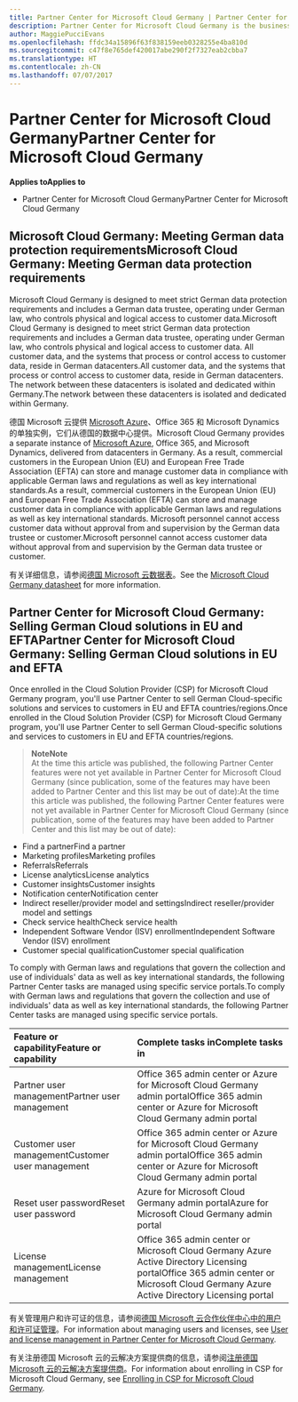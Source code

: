 ```yaml
---
title: Partner Center for Microsoft Cloud Germany | Partner Center for Microsoft Cloud Germany
description: Partner Center for Microsoft Cloud Germany is the business portal for Microsoft partners who want to offer Microsoft cloud solutions to customers in EU and EFTA countries. Microsoft Cloud Germany ensures that your customer data resides in Germany and a designated German data trustee controls access to it. Commercial customers in the European Union (EU) and European Free Trade Association (EFTA) can store and manage customer data in compliance with applicable German laws and regulations as well as key international standards. Microsoft cannot access customer data without approval from and supervision by the German data trustee or customer.
author: MaggiePucciEvans
ms.openlocfilehash: ffdc34a15896f63f838159eeb0328255e4ba810d
ms.sourcegitcommit: c47f8e765def420017abe290f2f7327eab2cbba7
ms.translationtype: HT
ms.contentlocale: zh-CN
ms.lasthandoff: 07/07/2017
---
```

# <a name="partner-center-for-microsoft-cloud-germany"></a><span data-ttu-id="24a40-106">Partner Center for Microsoft Cloud Germany</span><span class="sxs-lookup"><span data-stu-id="24a40-106">Partner Center for Microsoft Cloud Germany</span></span>

**<span data-ttu-id="24a40-107">Applies to</span><span class="sxs-lookup"><span data-stu-id="24a40-107">Applies to</span></span>**

-  <span data-ttu-id="24a40-108">Partner Center for Microsoft Cloud Germany</span><span class="sxs-lookup"><span data-stu-id="24a40-108">Partner Center for Microsoft Cloud Germany</span></span>

## <a name="microsoft-cloud-germany-meeting-german-data-protection-requirements"></a><span data-ttu-id="24a40-109">Microsoft Cloud Germany: Meeting German data protection requirements</span><span class="sxs-lookup"><span data-stu-id="24a40-109">Microsoft Cloud Germany: Meeting German data protection requirements</span></span> 

<span data-ttu-id="24a40-110">Microsoft Cloud Germany is designed to meet strict German data protection requirements and includes a German data trustee, operating under German law, who controls physical and logical access to customer data.</span><span class="sxs-lookup"><span data-stu-id="24a40-110">Microsoft Cloud Germany is designed to meet strict German data protection requirements and includes a German data trustee, operating under German law, who controls physical and logical access to customer data.</span></span> <span data-ttu-id="24a40-111">All customer data, and the systems that process or control access to customer data, reside in German datacenters.</span><span class="sxs-lookup"><span data-stu-id="24a40-111">All customer data, and the systems that process or control access to customer data, reside in German datacenters.</span></span> <span data-ttu-id="24a40-112">The network between these datacenters is isolated and dedicated within Germany.</span><span class="sxs-lookup"><span data-stu-id="24a40-112">The network between these datacenters is isolated and dedicated within Germany.</span></span>

<span data-ttu-id="24a40-113">德国 Microsoft 云提供 [Microsoft Azure](https://go.microsoft.com/fwlink/?linkid=847992)、Office 365 和 Microsoft Dynamics 的单独实例，它们从德国的数据中心提供。</span><span class="sxs-lookup"><span data-stu-id="24a40-113">Microsoft Cloud Germany provides a separate instance of [Microsoft Azure](https://go.microsoft.com/fwlink/?linkid=847992), Office 365, and Microsoft Dynamics, delivered from datacenters in Germany.</span></span> <span data-ttu-id="24a40-114">As a result, commercial customers in the European Union (EU) and European Free Trade Association (EFTA) can store and manage customer data in compliance with applicable German laws and regulations as well as key international standards.</span><span class="sxs-lookup"><span data-stu-id="24a40-114">As a result, commercial customers in the European Union (EU) and European Free Trade Association (EFTA) can store and manage customer data in compliance with applicable German laws and regulations as well as key international standards.</span></span> <span data-ttu-id="24a40-115">Microsoft personnel cannot access customer data without approval from and supervision by the German data trustee or customer.</span><span class="sxs-lookup"><span data-stu-id="24a40-115">Microsoft personnel cannot access customer data without approval from and supervision by the German data trustee or customer.</span></span>

<span data-ttu-id="24a40-116">有关详细信息，请参阅[德国 Microsoft 云数据表](http://download.microsoft.com/download/6/1/3/613C9ECB-9167-4EF5-B131-3BAD8D8A126C/Microsoft_Cloud_Germany_Datasheet.pdf)。</span><span class="sxs-lookup"><span data-stu-id="24a40-116">See the [Microsoft Cloud Germany datasheet](http://download.microsoft.com/download/6/1/3/613C9ECB-9167-4EF5-B131-3BAD8D8A126C/Microsoft_Cloud_Germany_Datasheet.pdf) for more information.</span></span>

## <a name="partner-center-for-microsoft-cloud-germany-selling-german-cloud-solutions-in-eu-and-efta"></a><span data-ttu-id="24a40-117">Partner Center for Microsoft Cloud Germany: Selling German Cloud solutions in EU and EFTA</span><span class="sxs-lookup"><span data-stu-id="24a40-117">Partner Center for Microsoft Cloud Germany: Selling German Cloud solutions in EU and EFTA</span></span>

<span data-ttu-id="24a40-118">Once enrolled in the Cloud Solution Provider (CSP) for Microsoft Cloud Germany program, you'll use Partner Center to sell German Cloud-specific solutions and services to customers in EU and EFTA countries/regions.</span><span class="sxs-lookup"><span data-stu-id="24a40-118">Once enrolled in the Cloud Solution Provider (CSP) for Microsoft Cloud Germany program, you'll use Partner Center to sell German Cloud-specific solutions and services to customers in EU and EFTA countries/regions.</span></span> 

>**<span data-ttu-id="24a40-119">Note</span><span class="sxs-lookup"><span data-stu-id="24a40-119">Note</span></span>**<br>
<span data-ttu-id="24a40-120">At the time this article was published, the following Partner Center features were not yet available in Partner Center for Microsoft Cloud Germany (since publication, some of the features may have been added to Partner Center and this list may be out of date):</span><span class="sxs-lookup"><span data-stu-id="24a40-120">At the time this article was published, the following Partner Center features were not yet available in Partner Center for Microsoft Cloud Germany (since publication, some of the features may have been added to Partner Center and this list may be out of date):</span></span>

- <span data-ttu-id="24a40-121">Find a partner</span><span class="sxs-lookup"><span data-stu-id="24a40-121">Find a partner</span></span>
- <span data-ttu-id="24a40-122">Marketing profiles</span><span class="sxs-lookup"><span data-stu-id="24a40-122">Marketing profiles</span></span>
- <span data-ttu-id="24a40-123">Referrals</span><span class="sxs-lookup"><span data-stu-id="24a40-123">Referrals</span></span>
- <span data-ttu-id="24a40-124">License analytics</span><span class="sxs-lookup"><span data-stu-id="24a40-124">License analytics</span></span>
- <span data-ttu-id="24a40-125">Customer insights</span><span class="sxs-lookup"><span data-stu-id="24a40-125">Customer insights</span></span>
- <span data-ttu-id="24a40-126">Notification center</span><span class="sxs-lookup"><span data-stu-id="24a40-126">Notification center</span></span>
- <span data-ttu-id="24a40-127">Indirect reseller/provider model and settings</span><span class="sxs-lookup"><span data-stu-id="24a40-127">Indirect reseller/provider model and settings</span></span>
- <span data-ttu-id="24a40-128">Check service health</span><span class="sxs-lookup"><span data-stu-id="24a40-128">Check service health</span></span>
- <span data-ttu-id="24a40-129">Independent Software Vendor (ISV) enrollment</span><span class="sxs-lookup"><span data-stu-id="24a40-129">Independent Software Vendor (ISV) enrollment</span></span>
- <span data-ttu-id="24a40-130">Customer special qualification</span><span class="sxs-lookup"><span data-stu-id="24a40-130">Customer special qualification</span></span>

<span data-ttu-id="24a40-131">To comply with German laws and regulations that govern the collection and use of individuals' data as well as key international standards, the following Partner Center tasks are managed using specific service portals.</span><span class="sxs-lookup"><span data-stu-id="24a40-131">To comply with German laws and regulations that govern the collection and use of individuals' data as well as key international standards, the following Partner Center tasks are managed using specific service portals.</span></span> 

<span data-ttu-id="24a40-132">Feature or capability</span><span class="sxs-lookup"><span data-stu-id="24a40-132">Feature or capability</span></span> | <span data-ttu-id="24a40-133">Complete tasks in</span><span class="sxs-lookup"><span data-stu-id="24a40-133">Complete tasks in</span></span>
:--- | :---
<span data-ttu-id="24a40-134">Partner user management</span><span class="sxs-lookup"><span data-stu-id="24a40-134">Partner user management</span></span> | <span data-ttu-id="24a40-135">Office 365 admin center or Azure for Microsoft Cloud Germany admin portal</span><span class="sxs-lookup"><span data-stu-id="24a40-135">Office 365 admin center or Azure for Microsoft Cloud Germany admin portal</span></span>
<span data-ttu-id="24a40-136">Customer user management</span><span class="sxs-lookup"><span data-stu-id="24a40-136">Customer user management</span></span> | <span data-ttu-id="24a40-137">Office 365 admin center or Azure for Microsoft Cloud Germany admin portal</span><span class="sxs-lookup"><span data-stu-id="24a40-137">Office 365 admin center or Azure for Microsoft Cloud Germany admin portal</span></span>
<span data-ttu-id="24a40-138">Reset user password</span><span class="sxs-lookup"><span data-stu-id="24a40-138">Reset user password</span></span> | <span data-ttu-id="24a40-139">Azure for Microsoft Cloud Germany admin portal</span><span class="sxs-lookup"><span data-stu-id="24a40-139">Azure for Microsoft Cloud Germany admin portal</span></span>
<span data-ttu-id="24a40-140">License management</span><span class="sxs-lookup"><span data-stu-id="24a40-140">License management</span></span> | <span data-ttu-id="24a40-141">Office 365 admin center or Microsoft Cloud Germany Azure Active Directory Licensing portal</span><span class="sxs-lookup"><span data-stu-id="24a40-141">Office 365 admin center or Microsoft Cloud Germany Azure Active Directory Licensing portal</span></span>

<span data-ttu-id="24a40-142">有关管理用户和许可证的信息，请参阅[德国 Microsoft 云合作伙伴中心中的用户和许可证管理](user-management-in-partner-center-for-microsoft-cloud-germany.md)。</span><span class="sxs-lookup"><span data-stu-id="24a40-142">For information about managing users and licenses, see [User and license management in Partner Center for Microsoft Cloud Germany](user-management-in-partner-center-for-microsoft-cloud-germany.md).</span></span>

<span data-ttu-id="24a40-143">有关注册德国 Microsoft 云的云解决方案提供商的信息，请参阅[注册德国 Microsoft 云的云解决方案提供商](enroll-in-csp-for-microsoft-cloud-germany.md)。</span><span class="sxs-lookup"><span data-stu-id="24a40-143">For information about enrolling in CSP for Microsoft Cloud Germany, see [Enrolling in CSP for Microsoft Cloud Germany](enroll-in-csp-for-microsoft-cloud-germany.md).</span></span>

